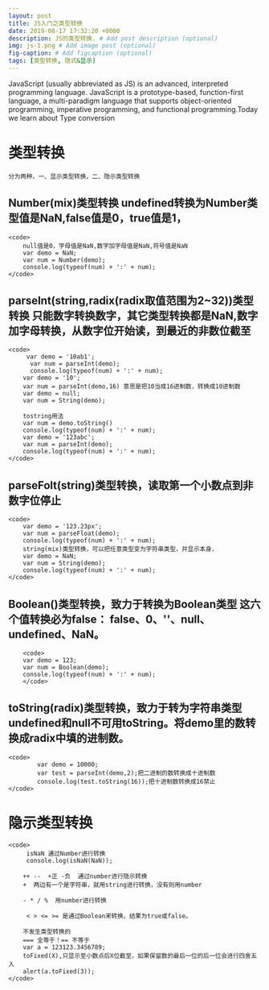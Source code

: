 ```yaml
---
layout: post
title: JS入门之类型转换
date: 2019-08-17 17:32:20 +0000
description: JS的类型转换. # Add post description (optional)
img: js-1.png # Add image post (optional)
fig-caption: # Add figcaption (optional)
tags: [类型转换, 隐式&显示]
---
```

JavaScript (usually abbreviated as JS) is an advanced, interpreted programming language. JavaScript is a prototype-based, function-first language, a multi-paradigm language that supports object-oriented programming, imperative programming, and functional programming.Today we learn about Type conversion

# 类型转换 

	分为两种，一、显示类型转换，二、隐示类型转换

##  Number(mix)类型转换     undefined转换为Number类型值是NaN,false值是0，true值是1，
    <code>
		null值是0，字母值是NaN,数字加字母值是NaN,符号值是NaN
	    var demo = NaN;
		var num = Number(demo);
		console.log(typeof(num) + ':' + num);
    </code>



## parseInt(string,radix(radix取值范围为2~32))类型转换 只能数字转换数字，其它类型转换都是NaN,数字加字母转换，从数字位开始读，到最近的非数位截至
    <code>
	     var demo = '10ab1';
		  var num = parseInt(demo);
		  console.log(typeof(num) + ':' + num);
		var demo = '10';
		var num = parseInt(demo,16) 意思是把10当成16进制数，转换成10进制数
		var demo = null;
		var num = String(demo);	

        tostring用法 
        var num = demo.toString()
		console.log(typeof(num) + ':' + num);
		var demo = '123abc';
		var num = parseInt(demo);
		console.log(typeof(num) + ':' + num);
    </code>


## parseFolt(string)类型转换，读取第一个小数点到非数字位停止
    <code>
		var demo = '123.23px';
		var num = parseFloat(demo);
		console.log(typeof(num) + ':' + num);
		string(mix)类型转换，可以把任意类型变为字符串类型，并显示本身，
		var demo = NaN;
		var num = String(demo);
		console.log(typeof(num) + ':' + num);
    </code>

## Boolean()类型转换，致力于转换为Boolean类型  这六个值转换必为false： false、0、''、null、undefined、NaN。
		<code>
		var demo = 123;
		var num = Boolean(demo);
		console.log(typeof(num) + ':' + num); 
        </code>

## toString(radix)类型转换，致力于转为字符串类型  undefined和null不可用toString。将demo里的数转换成radix中填的进制数。
    <code>
			var demo = 10000;
			var test = parseInt(demo,2);把二进制的数转换成十进制数
			console.log(test.toString(16));把十进制数转换成16禁止
    </code>
# 隐示类型转换
    <code>
		 isNaN 通过Number进行转换
		 console.log(isNaN(NaN));

		++ --  +正 -负  通过number进行隐示转换
		+  两边有一个是字符串，就用string进行转换，没有则用number

		- * / %  用number进行转换

		 < > <= >= 是通过Boolean来转换，结果为true或false。

		不发生类型转换的
		=== 全等于！== 不等于
		var a = 123123.3456789;  
        toFixed(X),只显示至小数点后X位截至，如果保留数的最后一位的后一位会进行四舍五入
		alert(a.toFixed(3));
    </code>